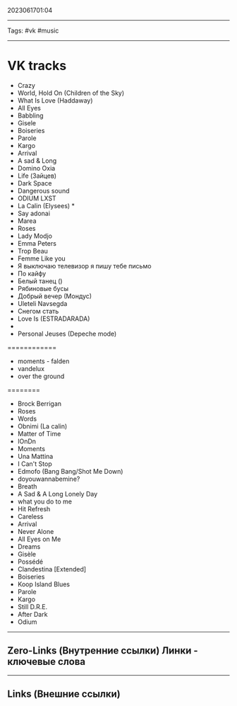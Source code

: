 2023061701:04
___
Tags: #vk #music
___
# VK tracks

* Crazy
* World, Hold On (Children of the Sky)
* What Is Love (Haddaway)
* All Eyes
* Babbling
* Gisele
* Boiseries
* Parole
* Kargo
* Arrival
* A sad & Long
* Domino Oxia
* Life (Зайцев)
* Dark Space
* Dangerous sound
* ODIUM LXST
* La Calin (Elysees) *
* Say adonai
* Marea
* Roses
* Lady Modjo
* Emma Peters
* Trop Beau
* Femme Like you
* Я выключаю телевизор я пишу тебе письмо
* По кайфу
* Белый танец ()
* Рябиновые бусы
* Добрый вечер (Мондус)
* Uleteli Navsegda
* Снегом стать
* Love Is (ESTRADARADA)
* 
* Personal Jeuses (Depeche mode)

============

* moments - falden
* vandelux
* over the ground

======== 
* Brock Berrigan
* Roses
* Words
* Obnimi (La calin)
* Matter of Time
* lOnDn
* Moments
* Una Mattina
* I Can't Stop
* Edmofo (Bang Bang/Shot Me Down)
* doyouwannabemine?
* Breath
* A Sad & A Long Lonely Day
* what you do to me
* Hit Refresh
* Careless
* Arrival
* Never Alone
* All Eyes on Me
* Dreams
* Gisèle
* Possédé
* Clandestina [Extended]
* Boiseries
* Koop Island Blues
* Parole
* Kargo
* Still D.R.E.
* After Dark
* Odium

-----
**Zero-Links (Внутренние ссылки)** Линки - ключевые слова
-

------
**Links (Внешние ссылки)**
-
